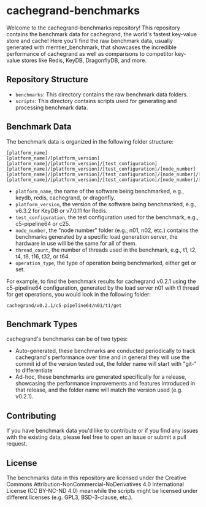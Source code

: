 # cachegrand-benchmarks
Welcome to the cachegrand-benchmarks repository! This repository contains the benchmark data for
cachegrand, the world's fastest key-value store and cache!
Here you'll find the raw benchmark data, usually generated with memtier_benchmark, that showcases
the incredible performance of cachegrand as well as comparisons to competitor key-value stores
like Redis, KeyDB, DragonflyDB, and more.

## Repository Structure

- `benchmarks`: This directory contains the raw benchmark data folders.
- `scripts`: This directory contains scripts used for generating and processing benchmark data.

## Benchmark Data

The benchmark data is organized in the following folder structure:

```
[platform_name]
[platform_name]/[platform_version]
[platform_name]/[platform_version]/[test_configuration]
[platform_name]/[platform_version]/[test_configuration]/[node_number]
[platform_name]/[platform_version]/[test_configuration]/[node_number]/[thread_count]
[platform_name]/[platform_version]/[test_configuration]/[node_number]/[thread_count]/[operation_type]
```

- `platform_name`, the name of the software being benchmarked, e.g., keydb, redis, cachegrand, or dragonfly.
- `platform_version`, the version of the software being benchmarked, e.g., v6.3.2 for KeyDB or v7.0.11 for Redis.
- `test_configuration`, the test configuration used for the benchmark, e.g., c5-pipeline64 or c25.
- `node_number`, the "node number" folder (e.g., n01, n02, etc.) contains the benchmarks generated by a specific load generation server, the hardware in use will be the same for all of them.
- `thread_count`, the number of threads used in the benchmark, e.g., t1, t2, t4, t8, t16, t32, or t64.
- `operation_type`, the type of operation being benchmarked, either get or set.

For example, to find the benchmark results for cachegrand v0.2.1 using the c5-pipeline64 configuration, generated by the load server n01 with t1 thread for get operations, you would look in the following folder:
```
cachegrand/v0.2.1/c5-pipeline64/n01/t1/get
```

## Benchmark Types
cachegrand's benchmarks can be of two types:

- Auto-generated, these benchmarks are conducted periodically to track cachegrand's performance
  over time and in general they will use the commit id of the version tested out, the folder
  name will start with "git-" to differentiate
- Ad-hoc, these benchmarks are generated specifically for a release, showcasing the performance
  improvements and features introduced in that release, and the folder name will match the version
  used (e.g. v0.2.1).

## Contributing
If you have benchmark data you'd like to contribute or if you find any issues with the existing
data, please feel free to open an issue or submit a pull request.

## License
The benchmarks data in this repository are licensed under the Creative Commons
Attribution-NonCommercial-NoDerivatives 4.0 International License (CC BY-NC-ND 4.0) meanwhile the
scripts might be licensed under different licenses (e.g. GPL3, BSD-3-clause, etc.).
